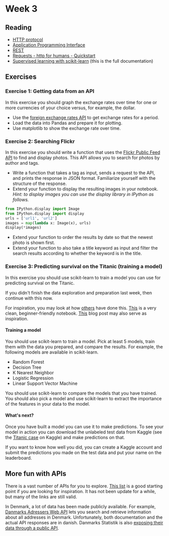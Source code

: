 # Week 3
## Reading
- [HTTP protocol](https://en.wikipedia.org/wiki/Hypertext_Transfer_Protocol)
- [Application Programming Interface](https://en.wikipedia.org/wiki/Application_programming_interface)
- [REST](https://en.wikipedia.org/wiki/Representational_state_transfer)
- [Requests - http for humans - Quickstart](https://2.python-requests.org/en/master/user/quickstart/)
- [Supervised learning with scikit-learn](https://scikit-learn.org/stable/supervised_learning.html) (this is the full documentation)

## Exercises
### Exercise 1: Getting data from an API
In this exercise you should graph the exchange rates over time for one or more currencies of your choice versus, for example, the dollar.

- Use the [foreign exchange rates API](https://exchangeratesapi.io) to get exchange rates for a period.
- Load the data into Pandas and prepare it for plotting.
- Use matplotlib to show the exchange rate over time.

### Exercise 2: Searching Flickr
In this exercise you should write a function that uses the [Flickr Public Feed API](https://www.flickr.com/services/feeds/docs/photos_public/) to find and display photos. This API allows you to search for photos by author and tags.

- Write a function that takes a tag as input, sends a request to the API, and prints the response in JSON format. Familiarize yourself with the structure of the response.
- Extend your function to display the resulting images in your notebook. _Hint: to display images you can use the display library in IPython as follows._
```python
from IPython.display import Image
from IPython.display import display
urls = ['url1', 'url2']
images = map(lambda x: Image(x), urls)
display(*images)
```
- Extend your function to order the results by date so that the newest photo is shown first.
- Extend your function to also take a title keyword as input and filter the search results according to whether the keyword is in the title.

### Exercise 3: Predicting survival on the Titanic (training a model)
In this exercise you should use scikit-learn to train a model you can use for predicting survival on the Titanic.

If you didn't finish the data exploration and preparation last week, then continue with this now.

For inspiration, you may look at how [others](https://www.kaggle.com/c/titanic/notebooks) have done this. [This](https://www.kaggle.com/nadintamer/titanic-survival-predictions-beginner) is a very clean, beginner-friendly notebook. [This](https://towardsdatascience.com/predicting-the-survival-of-titanic-passengers-30870ccc7e8) blog post may also serve as inspiration.

#### Training a model
You should use scikit-learn to train a model. Pick at least 5 models, train them with the data you prepared, and compare the results. For example, the following models are available in scikit-learn.

- Random Forest
- Decision Tree
- K Nearest Neighbor
- Logistic Regression
- Linear Support Vector Machine

You should use scikit-learn to compare the models that you have trained. You should also pick a model and use scikit-learn to extract the importance of the features in your data to the model. 

#### What's next?
Once you have built a model you can use it to make predictions. To see your model in action you can download the unlabeled test data from Kaggle (see the [Titanic case](https://www.kaggle.com/c/titanic/) on Kaggle) and make predictions on that.

If you want to know how well you did, you can create a Kaggle account and submit the predictions you made on the test data and put your name on the leaderboard.

## More fun with APIs
There is a vast number of APIs for you to explore. [This list](https://github.com/public-apis/public-apis) is a good starting point if you are looking for inspiration. It has not been update for a while, but many of the links are still valid.

In Denmark, a lot of data has been made publicly available. For example, [Danmarks Adressers Web API](https://dawa.aws.dk/) lets you search and retrieve information about all addresses in Denmark. Unfortunately, both documentation and the actual API responses are in danish. Danmarks Statistik is also [exposing their data through a public API](https://www.dst.dk/da/Statistik/statistikbanken/api).

